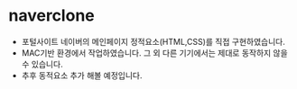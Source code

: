 # naverclone
- 포털사이트 네이버의 메인페이지 정적요소(HTML,CSS)를 직접 구현하였습니다.
- MAC기반 환경에서 작업하였습니다. 그 외 다른 기기에서는 제대로 동작하지 않을수 있습니다.
- 추후 동적요소 추가 해볼 예정입니다.
